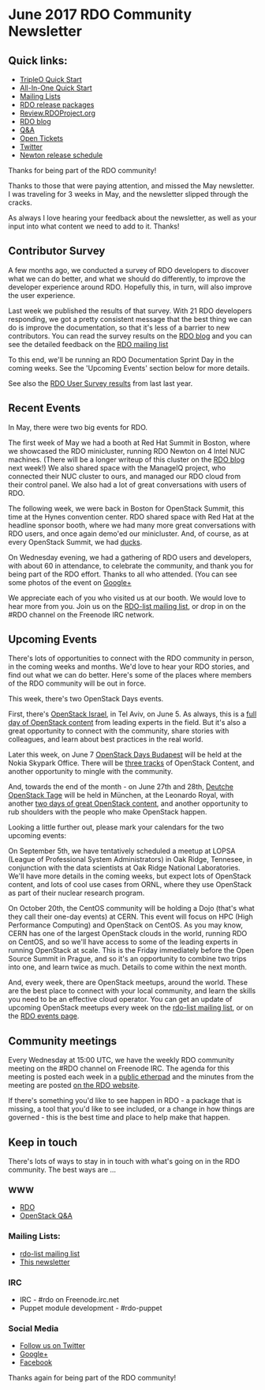 # June 2017 RDO Community Newsletter

## Quick links:

* [TripleO Quick Start](https://www.rdoproject.org/tripleo/)
* [All-In-One Quick Start](http://rdoproject.org/quickstart)
* [Mailing Lists](https://www.rdoproject.org/community/mailing-lists/)
* [RDO release packages](https://trunk.rdoproject.org/)
* [Review.RDOProject.org](http://review.rdoproject.org/)
* [RDO blog](http://rdoproject.org/blog)
* [Q&A](http://ask.openstack.org/)
* [Open Tickets](http://tm3.org/rdobugs)
* [Twitter](http://twitter.com/rdocommunity)
* [Newton release schedule](http://releases.openstack.org/newton/schedule.html)

Thanks for being part of the RDO community!

Thanks to those that were paying attention, and missed the May
newsletter. I was traveling for 3 weeks in May, and the newsletter
slipped through the cracks.

As always I love hearing your feedback about the newsletter, as well as
your input into what content we need to add to it. Thanks!

## Contributor Survey

A few months ago, we conducted a survey of RDO developers to discover
what we can do better, and what we should do differently, to improve the
developer experience around RDO. Hopefully this, in turn, will also
improve the user experience.

Last week we published the results of that survey. With 21 RDO
developers responding, we got a pretty consistent message that the best
thing we can do is improve the documentation, so that it's less of a
barrier to new contributors. You can read the survey results on the [RDO
blog](https://www.rdoproject.org/blog/2017/05/rdo-contributor-survey/)
and you can see the detailed feedback on the [RDO mailing
list](https://www.redhat.com/archives/rdo-list/2017-May/msg00051.html)

To this end, we'll be running an RDO Documentation Sprint Day in the coming
weeks. See the 'Upcoming Events' section below for more details.

See also the [RDO User Survey
results](https://www.rdoproject.org/blog/2016/11/how-are-you-using-rdo/)
from last last year.

## Recent Events

In May, there were two big events for RDO. 

The first week of May we had a booth at Red Hat Summit in Boston, where
we showcased the RDO minicluster, running RDO Newton on 4 Intel NUC
machines. (There will be a longer writeup of this cluster on the [RDO
blog](http://rdoproject.org/blog/) next week!)  We also shared space
with the ManageIQ project, who connected their NUC cluster to ours, and
managed our RDO cloud from their control panel. We also had a lot of
great conversations with users of RDO.

The following week, we were back in Boston for OpenStack Summit, this
time at the Hynes convention center. RDO shared space with Red Hat at
the headline sponsor booth, where we had many more great conversations
with RDO users, and once again demo'ed our minicluster. And, of course,
as at every OpenStack Summit, we had
[ducks](https://www.rdoproject.org/blog/2015/10/ducks/).

On Wednesday evening, we had a gathering of RDO users and developers,
with about 60 in attendance, to celebrate the community, and thank you
for being part of the RDO effort. Thanks to all who attended. (You can
see some photos of the event on
[Google+](https://plus.google.com/+RichBowen/posts/jTqcvYw4maS)

We appreciate each of you who visited us at our booth. We would love to
hear more from you. Join us on the [RDO-list mailing
list](https://www.rdoproject.org/community/mailing-lists/), or drop in
on the #RDO channel on the Freenode IRC network.

## Upcoming Events 

There's lots of opportunities to connect with the RDO community in
person, in the coming weeks and months. We'd love to hear your RDO
stories, and find out what we can do better. Here's some of the places
where members of the RDO community will be out in force.

This week, there's two OpenStack Days events.

First, there's [OpenStack Israel](http://www.openstack-israel.org/), in
Tel Aviv, on June 5. As always, this is a [full day of OpenStack
content](http://www.openstack-israel.org/agenda) from leading experts in
the field. But it's also a great opportunity to connect with the
community, share stories with colleagues, and learn about best practices
in the real world.

Later this week, on June 7 [OpenStack Days Budapest](http://openstackceeday.com/) will be held at the Nokia Skypark Office. There will be
[three tracks](http://openstackceeday.com/schedule) of OpenStack
Content, and another opportunity to mingle with the community.

And, towards the end of the month - on June 27th and 28th,
[Deutche OpenStack Tage](https://openstack-tage.de/) will be held in 
München, at the Leonardo Royal, with another [two days of great
OpenStack content](https://openstack-tage.de/programm/), and another
opportunity to rub shoulders with the people who make OpenStack happen.

Looking a little further out, please mark your calendars for the two
upcoming events:

On September 5th, we have tentatively scheduled a meetup at LOPSA 
(League of Professional System Administrators) in Oak Ridge, Tennesee,
in conjunction with the data scientists at Oak Ridge National
Laboratories. We'll have more details in the coming weeks, but expect
lots of OpenStack content, and lots of cool use cases from ORNL, where
they use OpenStack as part of their nuclear research program.

On October 20th, the CentOS community will be holding a Dojo (that's
what they call their one-day events) at CERN. This event will focus on
HPC (High Performance Computing) and OpenStack on CentOS. As you may
know, CERN has one of the largest OpenStack clouds in the world, running
RDO on CentOS, and so we'll have access to some of the leading experts
in running OpenStack at scale. This is the Friday immediately before the
Open Source Summit in Prague, and so it's an opportunity to combine two
trips into one, and learn twice as much. Details to come within the next
month.

And, every week, there are OpenStack meetups, around the world. These
are the best place to connect with your local community, and learn the
skills you need to be an effective cloud operator. You can get an update
of upcoming OpenStack meetups every week on the [rdo-list mailing
list](http://www.redhat.com/mailman/listinfo/rdo-list), or on the [RDO
events page](http://rdoproject.org/events/).

## Community meetings 

Every Wednesday at 15:00 UTC, we have the weekly RDO community meeting on the #RDO channel on Freenode IRC. The agenda for this meeting is posted each week in a [public etherpad](https://etherpad.openstack.org/p/RDO-Meeting) and the minutes from the meeting are posted [on the RDO website](https://www.rdoproject.org/community/community-meeting/). 

If there's something you'd like to see happen in RDO - a package that is missing, a tool that you'd like to see included, or a change in how things are governed - this is the best time and place to help make that happen.

## Keep in touch 

There's lots of ways to stay in in touch with what's going on in the
RDO community. The best ways are ...


### WWW 
* [RDO](http://rdoproject.org/)
* [OpenStack Q&A](http://ask.openstack.org/ )

### Mailing Lists: 
* [rdo-list mailing list](http://www.redhat.com/mailman/listinfo/rdo-list )
* [This newsletter](http://www.redhat.com/mailman/listinfo/rdo-newsletter )

### IRC 
* IRC - #rdo on Freenode.irc.net
* Puppet module development - #rdo-puppet

### Social Media
* [Follow us on Twitter](http://twitter.com/rdocommunity )
* [Google+](http://tm3.org/rdogplus )
* [Facebook](http://facebook.com/rdocommunity)

Thanks again for being part of the RDO community!

